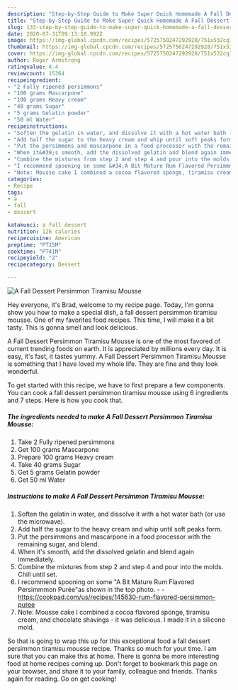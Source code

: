 ```yaml
---
description: "Step-by-Step Guide to Make Super Quick Homemade A Fall Dessert Persimmon Tiramisu Mousse"
title: "Step-by-Step Guide to Make Super Quick Homemade A Fall Dessert Persimmon Tiramisu Mousse"
slug: 133-step-by-step-guide-to-make-super-quick-homemade-a-fall-dessert-persimmon-tiramisu-mousse
date: 2020-07-31T09:13:18.992Z
image: https://img-global.cpcdn.com/recipes/5725750247292928/751x532cq70/a-fall-dessert-persimmon-tiramisu-mousse-recipe-main-photo.jpg
thumbnail: https://img-global.cpcdn.com/recipes/5725750247292928/751x532cq70/a-fall-dessert-persimmon-tiramisu-mousse-recipe-main-photo.jpg
cover: https://img-global.cpcdn.com/recipes/5725750247292928/751x532cq70/a-fall-dessert-persimmon-tiramisu-mousse-recipe-main-photo.jpg
author: Roger Armstrong
ratingvalue: 4.4
reviewcount: 15364
recipeingredient:
- "2 Fully ripened persimmons"
- "100 grams Mascarpone"
- "100 grams Heavy cream"
- "40 grams Sugar"
- "5 grams Gelatin powder"
- "50 ml Water"
recipeinstructions:
- "Soften the gelatin in water, and dissolve it with a hot water bath (or use the microwave)."
- "Add half the sugar to the heavy cream and whip until soft peaks form."
- "Put the persimmons and mascarpone in a food processor with the remaining sugar, and blend."
- "When it&#39;s smooth, add the dissolved gelatin and blend again immediately."
- "Combine the mixtures from step 2 and step 4 and pour into the molds. Chill until set."
- "I recommend spooning on some &#34;A Bit Mature Rum Flavored Persimmmon Purée&#34;as shown in the top photo.  https://cookpad.com/us/recipes/145630-rum-flavored-persimmon-puree"
- "Note: Mousse cake I combined a cocoa flavored sponge, tiramisu cream, and chocolate shavings - it was delicious. I made it in a silicone mold."
categories:
- Recipe
tags:
- a
- fall
- dessert

katakunci: a fall dessert 
nutrition: 126 calories
recipecuisine: American
preptime: "PT15M"
cooktime: "PT41M"
recipeyield: "2"
recipecategory: Dessert

---
```



![A Fall Dessert Persimmon Tiramisu Mousse](https://img-global.cpcdn.com/recipes/5725750247292928/751x532cq70/a-fall-dessert-persimmon-tiramisu-mousse-recipe-main-photo.jpg)

Hey everyone, it's Brad, welcome to my recipe page. Today, I'm gonna show you how to make a special dish, a fall dessert persimmon tiramisu mousse. One of my favorites food recipes. This time, I will make it a bit tasty. This is gonna smell and look delicious.



A Fall Dessert Persimmon Tiramisu Mousse is one of the most favored of current trending foods on earth. It is appreciated by millions every day. It is easy, it's fast, it tastes yummy. A Fall Dessert Persimmon Tiramisu Mousse is something that I have loved my whole life. They are fine and they look wonderful.


To get started with this recipe, we have to first prepare a few components. You can cook a fall dessert persimmon tiramisu mousse using 6 ingredients and 7 steps. Here is how you cook that.

<!--inarticleads1-->

##### The ingredients needed to make A Fall Dessert Persimmon Tiramisu Mousse:

1. Take 2 Fully ripened persimmons
1. Get 100 grams Mascarpone
1. Prepare 100 grams Heavy cream
1. Take 40 grams Sugar
1. Get 5 grams Gelatin powder
1. Get 50 ml Water




<!--inarticleads2-->

##### Instructions to make A Fall Dessert Persimmon Tiramisu Mousse:

1. Soften the gelatin in water, and dissolve it with a hot water bath (or use the microwave).
1. Add half the sugar to the heavy cream and whip until soft peaks form.
1. Put the persimmons and mascarpone in a food processor with the remaining sugar, and blend.
1. When it&#39;s smooth, add the dissolved gelatin and blend again immediately.
1. Combine the mixtures from step 2 and step 4 and pour into the molds. Chill until set.
1. I recommend spooning on some &#34;A Bit Mature Rum Flavored Persimmmon Purée&#34;as shown in the top photo. -  - https://cookpad.com/us/recipes/145630-rum-flavored-persimmon-puree
1. Note: Mousse cake I combined a cocoa flavored sponge, tiramisu cream, and chocolate shavings - it was delicious. I made it in a silicone mold.




So that is going to wrap this up for this exceptional food a fall dessert persimmon tiramisu mousse recipe. Thanks so much for your time. I am sure that you can make this at home. There is gonna be more interesting food at home recipes coming up. Don't forget to bookmark this page on your browser, and share it to your family, colleague and friends. Thanks again for reading. Go on get cooking!
